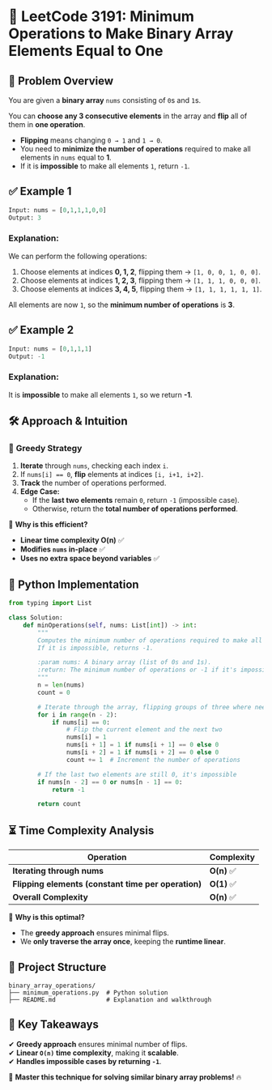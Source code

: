 # 🚀 **LeetCode 3191: Minimum Operations to Make Binary Array Elements Equal to One**  

## 📌 **Problem Overview**  

You are given a **binary array** `nums` consisting of `0`s and `1`s.  

You can **choose any 3 consecutive elements** in the array and **flip** all of them in **one operation**.  

- **Flipping** means changing `0 → 1` and `1 → 0`.  
- You need to **minimize the number of operations** required to make all elements in `nums` equal to **1**.  
- If it is **impossible** to make all elements `1`, return `-1`.  


## ✅ **Example 1**  

```python
Input: nums = [0,1,1,1,0,0]
Output: 3
```

### **Explanation:**  
We can perform the following operations:  
1. Choose elements at indices **0, 1, 2**, flipping them → `[1, 0, 0, 1, 0, 0]`.  
2. Choose elements at indices **1, 2, 3**, flipping them → `[1, 1, 1, 0, 0, 0]`.  
3. Choose elements at indices **3, 4, 5**, flipping them → `[1, 1, 1, 1, 1, 1]`.  

All elements are now `1`, so the **minimum number of operations** is **3**.  

## ✅ **Example 2**  

```python
Input: nums = [0,1,1,1]
Output: -1
```

### **Explanation:**  
It is **impossible** to make all elements `1`, so we return **-1**.  

## 🛠 **Approach & Intuition**  

### 🔹 **Greedy Strategy**  
1. **Iterate** through `nums`, checking each index `i`.  
2. If `nums[i] == 0`, **flip** elements at indices `[i, i+1, i+2]`.  
3. **Track** the number of operations performed.  
4. **Edge Case:**  
   - If the **last two elements** remain `0`, return `-1` (impossible case).  
   - Otherwise, return the **total number of operations performed**.  

📌 **Why is this efficient?**  
- **Linear time complexity O(n)** ✅  
- **Modifies `nums` in-place** ✅  
- **Uses no extra space beyond variables** ✅  

## 📝 **Python Implementation**  

```python
from typing import List

class Solution:
    def minOperations(self, nums: List[int]) -> int:
        """
        Computes the minimum number of operations required to make all elements in nums equal to 1.
        If it is impossible, returns -1.

        :param nums: A binary array (list of 0s and 1s).
        :return: The minimum number of operations or -1 if it's impossible.
        """
        n = len(nums)
        count = 0

        # Iterate through the array, flipping groups of three where needed
        for i in range(n - 2):
            if nums[i] == 0:
                # Flip the current element and the next two
                nums[i] = 1
                nums[i + 1] = 1 if nums[i + 1] == 0 else 0
                nums[i + 2] = 1 if nums[i + 2] == 0 else 0
                count += 1  # Increment the number of operations

        # If the last two elements are still 0, it's impossible
        if nums[n - 2] == 0 or nums[n - 1] == 0:
            return -1

        return count
```


## ⏳ **Time Complexity Analysis**  

| Operation | Complexity |
|-----------|------------|
| **Iterating through nums** | **O(n)** ✅ |
| **Flipping elements (constant time per operation)** | **O(1)** ✅ |
| **Overall Complexity** | **O(n)** ✅ |

🔹 **Why is this optimal?**  
- The **greedy approach** ensures minimal flips.  
- We **only traverse the array once**, keeping the **runtime linear**.  

## 📂 **Project Structure**  

```
binary_array_operations/
├── minimum_operations.py  # Python solution
├── README.md              # Explanation and walkthrough
```

## 🎯 **Key Takeaways**  
✔ **Greedy approach** ensures minimal number of flips.  
✔ **Linear `O(n)` time complexity**, making it **scalable**.  
✔ **Handles impossible cases by returning `-1`**.  

🚀 **Master this technique for solving similar binary array problems!** 🔥  
